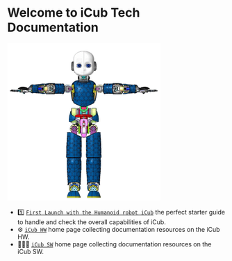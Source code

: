 # Welcome to iCub Tech Documentation

<img src="./assets/icub-rotate.gif" width="70%" height="70%" alt="iCub" class="center">

- 1️⃣ [`First Launch with the Humanoid robot iCub`](./icub_starter_kits/first_steps.md) the perfect starter guide to handle and check the overall capabilities of iCub.
- ⚙ [`iCub HW`](icub_hw.md) home page collecting documentation resources on the iCub HW. 
- 👨🏻‍💻 [`iCub SW`](icub_sw.md) home page collecting documentation resources on the iCub SW. 
